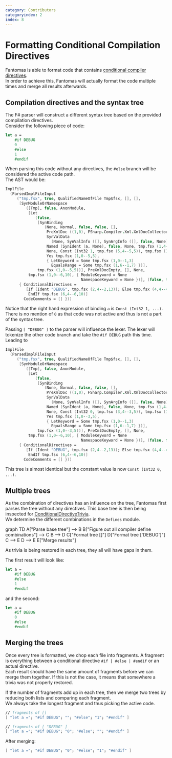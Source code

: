 ```yaml
---
category: Contributors
categoryindex: 2
index: 8
---
```

# Formatting Conditional Compilation Directives

Fantomas is able to format code that contains [conditional compiler directives](https://docs.microsoft.com/en-us/dotnet/fsharp/language-reference/compiler-directives#conditional-compilation-directives).  
In order to achieve this, Fantomas will actually format the code multiple times and merge all results afterwards.

## Compilation directives and the syntax tree

The F# parser will construct a different syntax tree based on the provided compilation directives.  
Consider the following piece of code:

```fsharp
let a =
    #if DEBUG
    0
    #else
    1
    #endif
```

When parsing this code without any directives, the `#else` branch will be considered the active code path.  
The AST would be:

```fsharp
ImplFile
  (ParsedImplFileInput
     ("tmp.fsx", true, QualifiedNameOfFile Tmp$fsx, [], [],
      [SynModuleOrNamespace
         ([Tmp], false, AnonModule,
          [Let
             (false,
              [SynBinding
                 (None, Normal, false, false, [],
                  PreXmlDoc ((1,0), FSharp.Compiler.Xml.XmlDocCollector),
                  SynValData
                    (None, SynValInfo ([], SynArgInfo ([], false, None)), None),
                  Named (SynIdent (a, None), false, None, tmp.fsx (1,4--1,5)),
                  None, Const (Int32 1, tmp.fsx (5,4--5,5)), tmp.fsx (1,4--1,5),
                  Yes tmp.fsx (1,0--5,5),
                  { LetKeyword = Some tmp.fsx (1,0--1,3)
                    EqualsRange = Some tmp.fsx (1,6--1,7) })],
              tmp.fsx (1,0--5,5))], PreXmlDocEmpty, [], None,
          tmp.fsx (1,0--6,10), { ModuleKeyword = None
                                 NamespaceKeyword = None })], (false, false),
      { ConditionalDirectives =
         [If (Ident "DEBUG", tmp.fsx (2,4--2,13)); Else tmp.fsx (4,4--4,9);
          EndIf tmp.fsx (6,4--6,10)]
        CodeComments = [] }))
```

Notice that the right hand expression of binding `a` is `Const (Int32 1, ...)`.
There is no mention of `0` as that code was not active and thus is not a part of the syntax tree.

Passing `[ "DEBUG" ]` to the parser will influence the lexer. The lexer will tokenize the other code branch and take the `#if DEBUG` path this time.  
Leading to

```fsharp
ImplFile
  (ParsedImplFileInput
     ("tmp.fsx", true, QualifiedNameOfFile Tmp$fsx, [], [],
      [SynModuleOrNamespace
         ([Tmp], false, AnonModule,
          [Let
             (false,
              [SynBinding
                 (None, Normal, false, false, [],
                  PreXmlDoc ((1,0), FSharp.Compiler.Xml.XmlDocCollector),
                  SynValData
                    (None, SynValInfo ([], SynArgInfo ([], false, None)), None),
                  Named (SynIdent (a, None), false, None, tmp.fsx (1,4--1,5)),
                  None, Const (Int32 0, tmp.fsx (3,4--3,5)), tmp.fsx (1,4--1,5),
                  Yes tmp.fsx (1,0--3,5),
                  { LetKeyword = Some tmp.fsx (1,0--1,3)
                    EqualsRange = Some tmp.fsx (1,6--1,7) })],
              tmp.fsx (1,0--3,5))], PreXmlDocEmpty, [], None,
          tmp.fsx (1,0--6,10), { ModuleKeyword = None
                                 NamespaceKeyword = None })], (false, false),
      { ConditionalDirectives =
         [If (Ident "DEBUG", tmp.fsx (2,4--2,13)); Else tmp.fsx (4,4--4,9);
          EndIf tmp.fsx (6,4--6,10)]
        CodeComments = [] }))
```

This tree is almost identical but the constant value is now `Const (Int32 0, ...)`.

## Multiple trees

As the combination of directives has an influence on the tree, Fantomas first parses the tree without any directives.
This base tree is then being inspected for [ConditionalDirectiveTrivia](https://fsharp.github.io/fsharp-compiler-docs/reference/fsharp-compiler-syntaxtrivia-conditionaldirectivetrivia.html).  
We determine the different combinations in the `Defines` module.

<div class="mermaid text-center">
graph TD
    A["Parse base tree"] --> B
    B["Figure out all compiler define combinations"] --> C
    B --> D
    C["Format tree []"]
    D["Format tree ['DEBUG']"]
    C --> E
    D --> E
    E["Merge results"]
 </div>

As trivia is being restored in each tree, they all will have gaps in them.

The first result will look like:

```fsharp
let a =
    #if DEBUG
    #else
    1
    #endif
```

and the second:

```fsharp
let a =
    #if DEBUG
    0
    #else
    #endif
```

## Merging the trees

Once every tree is formatted, we chop each file into fragments.
A fragment is everything between a conditional directive `#if | #else | #endif` or an actual directive.  
Each result should have the same amount of fragments before we can merge them together.
If this is not the case, it means that somewhere a trivia was not properly restored.

If the number of fragments add up in each tree, then we merge two trees by reducing both lists and comparing each fragment.  
We always take the longest fragment and thus picking the active code.

```fsharp
// fragments of []
[ "let a ="; "#if DEBUG"; ""; "#else"; "1"; "#endif" ]

// fragments of [ "DEBUG" ]
[ "let a ="; "#if DEBUG"; "0"; "#else"; ""; "#endif" ]
```

After merging:
```fsharp
[ "let a ="; "#if DEBUG"; "0"; "#else"; "1"; "#endif" ]
```

<fantomas-nav previous="./Formatted%20Code.html" next="./How%20Can%20I%20Contribute.html"></fantomas-nav>
